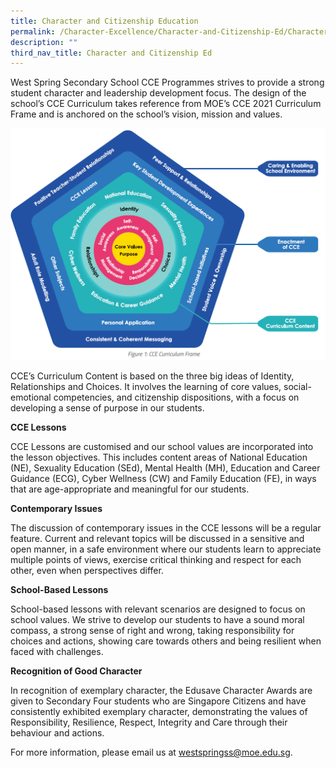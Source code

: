 ```yaml
---
title: Character and Citizenship Education
permalink: /Character-Excellence/Character-and-Citizenship-Ed/Character-and-Citizenship-Education/
description: ""
third_nav_title: Character and Citizenship Ed
---
```


West Spring Secondary School CCE Programmes strives to provide a strong student character and leadership development focus. The design of the school’s CCE Curriculum takes reference from MOE’s CCE 2021 Curriculum Frame and is anchored on the school’s vision, mission and values.

![](/images/CCE/cce-diagram.png)

CCE’s Curriculum Content is based on the three big ideas of Identity, Relationships and Choices. It involves the learning of core values, social-emotional competencies, and citizenship dispositions, with a focus on developing a sense of purpose in our students.

**CCE Lessons**

CCE Lessons are customised and our school values are incorporated into the lesson objectives. This includes content areas of National Education (NE), Sexuality Education (SEd), Mental Health (MH), Education and Career Guidance (ECG), Cyber Wellness (CW) and Family Education (FE), in ways that are age-appropriate and meaningful for our students.

**Contemporary Issues**

The discussion of contemporary issues in the CCE lessons will be a regular feature. Current and relevant topics will be discussed in a sensitive and open manner, in a safe environment where our students learn to appreciate multiple points of views, exercise critical thinking and respect for each other, even when perspectives differ.

**School-Based Lessons**

School-based lessons with relevant scenarios are designed to focus on school values. We strive to develop our students to have a sound moral compass, a strong sense of right and wrong, taking responsibility for choices and actions, showing care towards others and being resilient when faced with challenges.

**Recognition of Good Character**

In recognition of exemplary character, the Edusave Character Awards are given to Secondary Four students who are Singapore Citizens and have consistently exhibited exemplary character, demonstrating the values of Responsibility, Resilience, Respect, Integrity and Care through their behaviour and actions.

For more information, please email us at [westspringss@moe.edu.sg](http://westspringss.moe.edu.sg/).